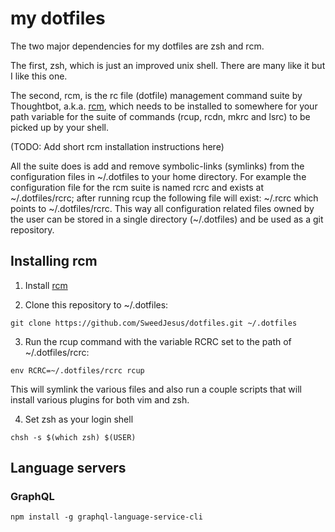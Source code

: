 # my dotfiles

The two major dependencies for my dotfiles are zsh and rcm.

The first, zsh, which is just an improved unix shell. There are many like it but I like this one.

The second, rcm, is the rc file (dotfile) management command suite by Thoughtbot, a.k.a. [rcm][rcm], which needs to be installed to somewhere for your path variable for the suite of commands (rcup, rcdn, mkrc and lsrc) to be picked up by your shell.

(TODO: Add short rcm installation instructions here)

All the suite does is add and remove symbolic-links (symlinks) from the configuration files in ~/.dotfiles to your home directory. For example the configuration file for the rcm suite is named rcrc and exists at ~/.dotfiles/rcrc; after running rcup the following file will exist: ~/.rcrc which points to ~/.dotfiles/rcrc. This way all configuration related files owned by the user can be stored in a single directory (~/.dotfiles) and be used as a git repository.

## Installing rcm

1.  Install [rcm][rcm]

2.  Clone this repository to ~/.dotfiles:
```
git clone https://github.com/SweedJesus/dotfiles.git ~/.dotfiles
```

3.  Run the rcup command with the variable RCRC set to the path of ~/.dotfiles/rcrc:
```
env RCRC=~/.dotfiles/rcrc rcup
```

This will symlink the various files and also run a couple scripts that will install various plugins for both vim and zsh.

4.  Set zsh as your login shell
```
chsh -s $(which zsh) $(USER)
```

[rcm]: https://github.com/thoughtbot/rcm

## Language servers

### GraphQL

```
npm install -g graphql-language-service-cli
```
